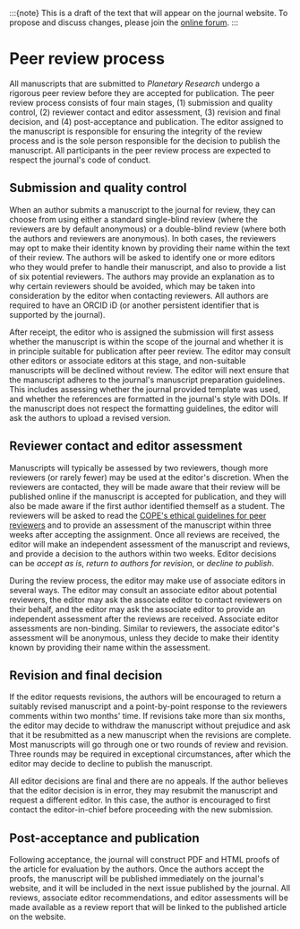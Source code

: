 :::{note}
This is a draft of the text that will appear on the journal website. To propose and discuss changes, please join the [online forum](#forum).
:::

# Peer review process

All manuscripts that are submitted to *Planetary Research* undergo a rigorous peer review before they are accepted for publication. The peer review process consists of four main stages, (1) submission and quality control, (2) reviewer contact and editor assessment, (3) revision and final decision, and (4) post-acceptance and publication. The editor assigned to the manuscript is responsible for ensuring the integrity of the review process and is the sole person responsible for the decision to publish the manuscript. All participants in the peer review process are expected to respect the journal's code of conduct.

## Submission and quality control

When an author submits a manuscript to the journal for review, they can choose from using either a standard single-blind review (where the reviewers are by default anonymous) or a double-blind review (where both the authors and reviewers are anonymous). In both cases, the reviewers may opt to make their identity known by providing their name within the text of their review. The authors will be asked to identify one or more editors who they would prefer to handle their manuscript, and also to provide a list of six potential reviewers. The authors may provide an explanation as to why certain reviewers should be avoided, which may be taken into consideration by the editor when contacting reviewers. All authors are required to have an ORCID iD (or another persistent identifier that is supported by the journal).

After receipt, the editor who is assigned the submission will first assess whether the manuscript is within the scope of the journal and whether it is in principle suitable for publication after peer review. The editor may consult other editors or associate editors at this stage, and non-suitable manuscripts will be declined without review. The editor will next ensure that the manuscript adheres to the journal's manuscript preparation guidelines. This includes assessing whether the journal provided template was used, and whether the references are formatted in the journal's style with DOIs. If the manuscript does not respect the formatting guidelines, the editor will ask the authors to upload a revised version.

## Reviewer contact and editor assessment

Manuscripts will typically be assessed by two reviewers, though more reviewers (or rarely fewer) may be used at the editor's discretion. When the reviewers are contacted, they will be made aware that their review will be published online if the manuscript is accepted for publication, and they will also be made aware if the first author identified themself as a student. The reviewers will be asked to read the [COPE's ethical guidelines for peer reviewers](https://publicationethics.org/guidance/guideline/ethical-guidelines-peer-reviewers) and to provide an assessment of the manuscript within three weeks after accepting the assignment. Once all reviews are received, the editor will make an independent assessment of the manuscript and reviews, and provide a decision to the authors within two weeks. Editor decisions can be *accept as is*, *return to authors for revision*, or *decline to publish*.

During the review process, the editor may make use of associate editors in several ways. The editor may consult an associate editor about potential reviewers, the editor may ask the associate editor to contact reviewers on their behalf, and the editor may ask the associate editor to provide an independent assessment after the reviews are received. Associate editor assessments are non-binding. Similar to reviewers, the associate editor's assessment will be anonymous, unless they decide to make their identity known by providing their name within the assessment.

## Revision and final decision

If the editor requests revisions, the authors will be encouraged to return a suitably revised manuscript and a point-by-point response to the reviewers comments within two months' time. If revisions take more than six months, the editor may decide to withdraw the manuscript without prejudice and ask that it be resubmitted as a new manuscript when the revisions are complete. Most manuscripts will go through one or two rounds of review and revision. Three rounds may be required in exceptional circumstances, after which the editor may decide to decline to publish the manuscript.

All editor decisions are final and there are no appeals. If the author believes that the editor decision is in error, they may resubmit the manuscript and request a different editor. In this case, the author is encouraged to first contact the editor-in-chief before proceeding with the new submission.

## Post-acceptance and publication

Following acceptance, the journal will construct PDF and HTML proofs of the article for evaluation by the authors. Once the authors accept the proofs, the manuscript will be published immediately on the journal's website, and it will be included in the next issue published by the journal. All reviews, associate editor recommendations, and editor assessments will be made available as a review report that will be linked to the published article on the website.
